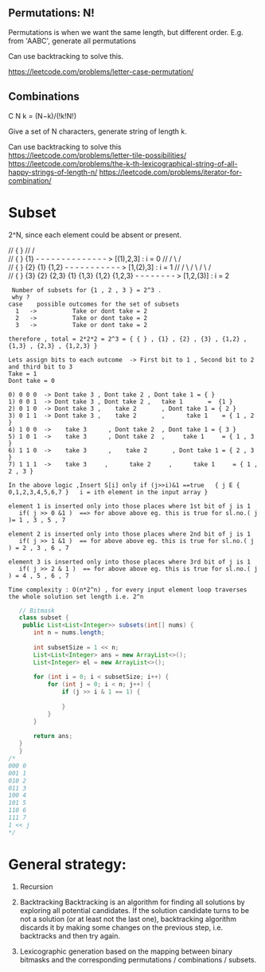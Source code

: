 ## Permutations: N!
Permutations is when we want the same length, but different order.
E.g. from  'AABC', generate all permutations

Can use backtracking to solve this.

https://leetcode.com/problems/letter-case-permutation/

## Combinations

C N k = (N−k)/(!k!N!)

Give a set of N characters, generate string of length k.

Can use backtracking to solve this
​	
https://leetcode.com/problems/letter-tile-possibilities/
https://leetcode.com/problems/the-k-th-lexicographical-string-of-all-happy-strings-of-length-n/
https://leetcode.com/problems/iterator-for-combination/

# Subset
2^N, since each element could be absent or present.


//                       {  }
//               /                     \
//             { }                     {1}  - - - - - - - - - - - - - - > [(1),2,3] : i = 0
//          /       \             /          \
//       { }        {2}         {1}         {1,2} - - - - - - - - - - - > [1,(2),3] : i = 1
//      /   \      /   \       /   \        /   \
//    { }   {3}  {2}  {2,3}  {1}  {1,3}  {1,2}  {1,2,3} - - - - - - - - > [1,2,(3)] : i = 2


``` 
 Number of subsets for {1 , 2 , 3 } = 2^3 .
 why ? 
case    possible outcomes for the set of subsets
  1   ->          Take or dont take = 2 
  2   ->          Take or dont take = 2  
  3   ->          Take or dont take = 2 

therefore , total = 2*2*2 = 2^3 = { { } , {1} , {2} , {3} , {1,2} , {1,3} , {2,3} , {1,2,3} }

Lets assign bits to each outcome  -> First bit to 1 , Second bit to 2 and third bit to 3
Take = 1
Dont take = 0
 
0) 0 0 0  -> Dont take 3 , Dont take 2 , Dont take 1 = { } 
1) 0 0 1  -> Dont take 3 , Dont take 2 ,   take 1       =  {1 } 
2) 0 1 0  -> Dont take 3 ,    take 2       , Dont take 1 = { 2 } 
3) 0 1 1  -> Dont take 3 ,    take 2       ,      take 1    = { 1 , 2 } 
4) 1 0 0  ->    take 3      , Dont take 2  , Dont take 1 = { 3 } 
5) 1 0 1  ->    take 3      , Dont take 2  ,     take 1     = { 1 , 3 } 
6) 1 1 0  ->    take 3      ,    take 2       , Dont take 1 = { 2 , 3 } 
7) 1 1 1  ->    take 3     ,      take 2     ,      take 1     = { 1 , 2 , 3 } 

In the above logic ,Insert S[i] only if (j>>i)&1 ==true   { j E { 0,1,2,3,4,5,6,7 }   i = ith element in the input array }

element 1 is inserted only into those places where 1st bit of j is 1 
   if( j >> 0 &1 )  ==> for above above eg. this is true for sl.no.( j )= 1 , 3 , 5 , 7 

element 2 is inserted only into those places where 2nd bit of j is 1 
   if( j >> 1 &1 )  == for above above eg. this is true for sl.no.( j ) = 2 , 3 , 6 , 7

element 3 is inserted only into those places where 3rd bit of j is 1 
   if( j >> 2 & 1 )  == for above above eg. this is true for sl.no.( j ) = 4 , 5 , 6 , 7 

Time complexity : O(n*2^n) , for every input element loop traverses the whole solution set length i.e. 2^n
 ```

 ```java
    // Bitmask
    class subset {
     public List<List<Integer>> subsets(int[] nums) {
        int n = nums.length;
         
        int subsetSize = 1 << n;
        List<List<Integer> ans = new ArrayList<>();
        List<Integer> el = new ArrayList<>(); 
        
        for (int i = 0; i < subsetSize; i++) {
            for (int j = 0; i < n; j++) {
                if (j >> i & 1 == 1) {
                    
                }
            }
        }
         
        return ans;
    }
    }
/*
000 0
001 1
010 2
011 3
100 4
101 5
110 6    
111 7    
1 << j
*/
```

# General strategy:

1. Recursion

2. Backtracking
Backtracking is an algorithm for finding all solutions by exploring all potential candidates. 
If the solution candidate turns to be not a solution (or at least not the last one), 
backtracking algorithm discards it by making some changes on the previous step, 
i.e. backtracks and then try again.


3. Lexicographic generation based on the mapping between binary bitmasks and the corresponding
permutations / combinations / subsets.